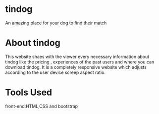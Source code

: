 # tindog
An amazing place for your dog to find their match

# About tindog
This website shaes with the viewer every necessary information about tindog like the pricing , experiences of the past users and where you can download tindog. It is a completely responsive website which adjusts according to the user device screep aspect ratio.

# Tools Used
front-end:HTML,CSS and bootstrap
